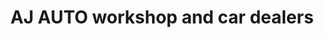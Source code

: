 ---
title: "AJ AUTO workshop and car dealers"
url: /karachi/aj-auto-workshop-and-car-dealers/
shop: car repair
---